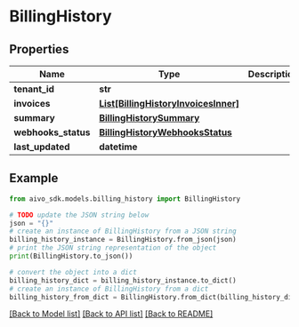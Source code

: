 # BillingHistory

## Properties

Name | Type | Description | Notes
------------ | ------------- | ------------- | -------------
**tenant_id** | **str** |  |
**invoices** | [**List[BillingHistoryInvoicesInner]**](BillingHistoryInvoicesInner.md) |  |
**summary** | [**BillingHistorySummary**](BillingHistorySummary.md) |  | [optional]
**webhooks_status** | [**BillingHistoryWebhooksStatus**](BillingHistoryWebhooksStatus.md) |  |
**last_updated** | **datetime** |  |

## Example

```python
from aivo_sdk.models.billing_history import BillingHistory

# TODO update the JSON string below
json = "{}"
# create an instance of BillingHistory from a JSON string
billing_history_instance = BillingHistory.from_json(json)
# print the JSON string representation of the object
print(BillingHistory.to_json())

# convert the object into a dict
billing_history_dict = billing_history_instance.to_dict()
# create an instance of BillingHistory from a dict
billing_history_from_dict = BillingHistory.from_dict(billing_history_dict)
```

[[Back to Model list]](../README.md#documentation-for-models) [[Back to API list]](../README.md#documentation-for-api-endpoints) [[Back to README]](../README.md)
